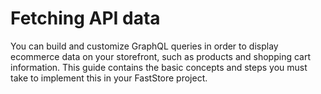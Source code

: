 # Fetching API data

You can build and customize GraphQL queries in order to display ecommerce data on your storefront, such as products and shopping cart information. This guide contains the basic concepts and steps you must take to implement this in your FastStore project.

## 

